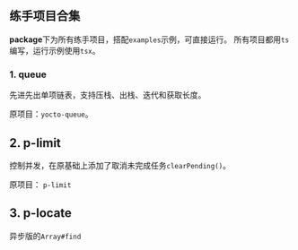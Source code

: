 ## 练手项目合集
**package**下为所有练手项目，搭配`examples`示例，可直接运行。
所有项目都用`ts`编写，运行示例使用`tsx`。

### 1. queue
先进先出单项链表，支持压栈、出栈、迭代和获取长度。

原项目：`yocto-queue`。

## 2. p-limit
控制并发，在原基础上添加了取消未完成任务`clearPending()`。

原项目： `p-limit`

## 3. p-locate
异步版的`Array#find`